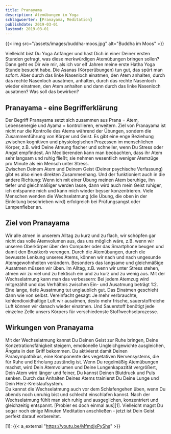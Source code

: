 ```yaml
---
title: Pranayama
description: Atemübungen im Yoga
schlagwoerter: [Pranayama, Meditation]
publishdate: 2019-03-01
lastmod: 2019-03-01
---
```


{{< img src="/assets/images/buddha-moos.jpg" alt="Buddha im Moos" >}}

Vielleicht bist Du Yoga Anfänger und hast Dich in einer Deiner ersten Stunden gefragt, was diese merkwürdigen Atemübungen bringen sollen? Dann geht es Dir wie mir, als ich vor elf Jahren meine erste Hatha Yoga Stunde besucht habe. Die Asanas (Körperübungen) tun gut, das spürt man sofort. Aber durch das linke Nasenloch einatmen, den Atem anhalten, durch das rechte Nasenloch ausatmen, anhalten, durch das rechte Nasenloch wieder einatmen, den Atem anhalten und dann durch das linke Nasenloch ausatmen? Was soll das bewirken? 

## Pranayama - eine Begrifferklärung

Der Begriff Pranayama setzt sich zusammen aus Prana = Atem, Lebensenergie und Ayama = kontrollieren, erweitern. Ziel von Pranayama ist nicht nur die Kontrolle des Atems während der Übungen, sondern die Zusammenführung von Körper und Geist. Es gibt eine enge Beziehung zwischen kognitiven und physiologischen Prozessen im menschlichen Körper, z.B. wird Deine Atmung flacher und schneller, wenn Du Stress oder Angst empfindest. An Meditierenden kann man beobachten, dass ihr Atem sehr langsam und ruhig fließt; sie nehmen wesentlich weniger Atemzüge pro Minute als ein Mensch unter Stress. <br/>
Zwischen Deinem Atem und Deinem Geist (Deiner psychische Verfassung) gibt es also einen direkten Zusammenhang. Und der funktioniert auch in die andere Richtung: Wenn ich mit einer Übung meinen Atem beruhige, ihn tiefer und gleichmäßiger werden lasse, dann wird auch mein Geist ruhiger, ich entspanne mich und kann mich wieder besser konzentrieren. Viele Menschen wenden die Wechselatmung (die Übung, die oben in der Einleitung beschrieben wird) erfolgreich bei Prüfungsangst oder Lampenfieber an.

## Ziel von Pranayama

Wir alle atmen in unserem Alltag zu kurz und zu flach, wir schöpfen gar nicht das volle Atemvolumen aus, das uns möglich wäre, z.B. wenn wir unseren Oberkörper über den Computer oder das Smartphone beugen und damit den Brustkorb verengen. Durch die Atemübungen, durch die bewusste Lenkung unseres Atems, können wir nach und nach ungesunde Atemgewohnheiten verändern. Besonders das langsame und gleichmäßige Ausatmen müssen wir üben. Im Alltag, z.B. wenn wir unter Stress stehen, atmen wir zu viel und zu hektisch ein und zu kurz und zu wenig aus. Mit der Wechselatmung kann man das verbessern: Bei jedem Atemzug wird mitgezählt  und das Verhältnis zwischen Ein- und Ausatmung beträgt 1:2. Eine lange, tiefe Ausatmung tut unglaublich gut. Das Einatmen geschieht dann wie von selbst. Vereinfacht gesagt: Je mehr verbrauchte, kohlendioxidhaltige Luft wir ausatmen, desto mehr frische, sauerstoffreiche Luft können wir danach wieder einatmen. Und Sauerstoff benötigt jede einzelne Zelle unsers Körpers für verschiedenste Stoffwechselprozesse. 

## Wirkungen von Pranayama

Mit der Wechselatmung kannst Du Deinen Geist zur Ruhe bringen, Deine Konzetrationsfähigkeit steigern, emotionelle Ungleichgewichte ausgleichen, Ängste in den Griff bekommen. Du aktivierst damit Deinen Parasympathikus, eine Komponente des vegetativen Nervensystems, die für Ruhe und Erholung zuständig ist. Wenn Du regelmäßig Atemübungen machst, wird Dein Atemvolumen und Deine Lungenkapazität vergrößert, Dein Atem wird länger und feiner, Du kannst Deinen Blutdruck und Puls senken. Durch das Anhalten Deines Atems trainierst Du Deine Lunge und Dein Herz-Kreislaufsystem. <br/>
Du kannst die Wechselatmung auch vor dem Schlafengehen üben, wenn Du abends noch unruhig bist und schlecht einschlafen kannst. Nach der Wechselatmung fühlt man sich ruhig und ausgeglichen, konzentriert und gleichzeitig entspannt. [Probier es doch einmal aus][1]. Vielleicht magst Du sogar noch einige Minuten Meditation anschließen - jetzt ist Dein Geist perfekt darauf vorbereitet. 


[1]: {{< a_external "https://youtu.be/MfmdjxPyShs" >}}